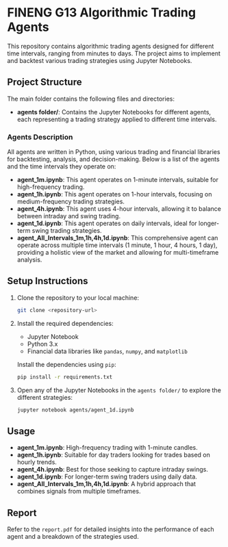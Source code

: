 # FINENG G13 Algorithmic Trading Agents

This repository contains algorithmic trading agents designed for different time intervals, ranging from minutes to days. The project aims to implement and backtest various trading strategies using Jupyter Notebooks.

## Project Structure

The main folder contains the following files and directories:
- **agents folder/**: Contains the Jupyter Notebooks for different agents, each representing a trading strategy applied to different time intervals.

### Agents Description

All agents are written in Python, using various trading and financial libraries for backtesting, analysis, and decision-making. Below is a list of the agents and the time intervals they operate on:

- **agent_1m.ipynb**: This agent operates on 1-minute intervals, suitable for high-frequency trading.
- **agent_1h.ipynb**: This agent operates on 1-hour intervals, focusing on medium-frequency trading strategies.
- **agent_4h.ipynb**: This agent uses 4-hour intervals, allowing it to balance between intraday and swing trading.
- **agent_1d.ipynb**: This agent operates on daily intervals, ideal for longer-term swing trading strategies.
- **agent_All_Intervals_1m,1h,4h,1d.ipynb**: This comprehensive agent can operate across multiple time intervals (1 minute, 1 hour, 4 hours, 1 day), providing a holistic view of the market and allowing for multi-timeframe analysis.

## Setup Instructions

1. Clone the repository to your local machine:

    ```bash
    git clone <repository-url>
    ```

2. Install the required dependencies:

    - Jupyter Notebook
    - Python 3.x
    - Financial data libraries like `pandas`, `numpy`, and `matplotlib`

    Install the dependencies using `pip`:

    ```bash
    pip install -r requirements.txt
    ```

3. Open any of the Jupyter Notebooks in the `agents folder/` to explore the different strategies:

    ```bash
    jupyter notebook agents/agent_1d.ipynb
    ```

## Usage

- **agent_1m.ipynb**: High-frequency trading with 1-minute candles.
- **agent_1h.ipynb**: Suitable for day traders looking for trades based on hourly trends.
- **agent_4h.ipynb**: Best for those seeking to capture intraday swings.
- **agent_1d.ipynb**: For longer-term swing traders using daily data.
- **agent_All_Intervals_1m,1h,4h,1d.ipynb**: A hybrid approach that combines signals from multiple timeframes.

## Report

Refer to the `report.pdf` for detailed insights into the performance of each agent and a breakdown of the strategies used.
